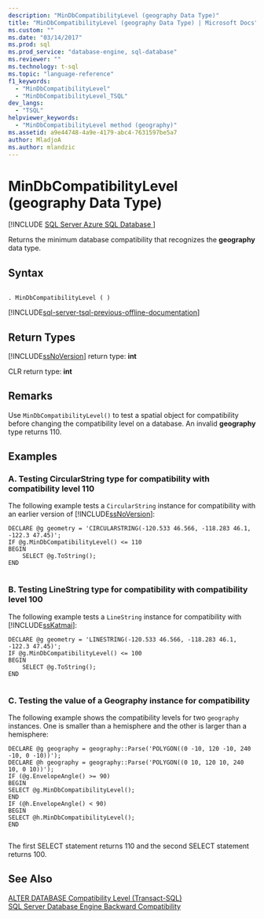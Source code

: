 ```yaml
---
description: "MinDbCompatibilityLevel (geography Data Type)"
title: "MinDbCompatibilityLevel (geography Data Type) | Microsoft Docs"
ms.custom: ""
ms.date: "03/14/2017"
ms.prod: sql
ms.prod_service: "database-engine, sql-database"
ms.reviewer: ""
ms.technology: t-sql
ms.topic: "language-reference"
f1_keywords: 
  - "MinDbCompatibilityLevel"
  - "MinDbCompatibilityLevel_TSQL"
dev_langs: 
  - "TSQL"
helpviewer_keywords: 
  - "MinDbCompatibilityLevel method (geography)"
ms.assetid: a9e44748-4a9e-4179-abc4-7631597be5a7
author: MladjoA
ms.author: mlandzic 
---
```

# MinDbCompatibilityLevel (geography Data Type)
[!INCLUDE [SQL Server Azure SQL Database ](../../includes/applies-to-version/sql-asdb.md)]

  Returns the minimum database compatibility that recognizes the **geography** data type.  
  
## Syntax  
  
```  
  
. MinDbCompatibilityLevel ( )  
```  
  
[!INCLUDE[sql-server-tsql-previous-offline-documentation](../../includes/sql-server-tsql-previous-offline-documentation.md)]

## Return Types
 [!INCLUDE[ssNoVersion](../../includes/ssnoversion-md.md)] return type: **int**  
  
 CLR return type: **int**  
  
## Remarks  
 Use `MinDbCompatibilityLevel()` to test a spatial object for compatibility before changing the compatibility level on a database. An invalid **geography** type returns 110.  
  
## Examples  
  
### A. Testing CircularString type for compatibility with compatibility level 110  
 The following example tests a `CircularString` instance for compatibility with an earlier version of [!INCLUDE[ssNoVersion](../../includes/ssnoversion-md.md)]:  
  
```  
DECLARE @g geometry = 'CIRCULARSTRING(-120.533 46.566, -118.283 46.1, -122.3 47.45)';  
IF @g.MinDbCompatibilityLevel() <= 110  
BEGIN  
    SELECT @g.ToString();  
END  
  
```  
  
### B. Testing LineString type for compatibility with compatibility level 100  
 The following example tests a `LineString` instance for compatibility with [!INCLUDE[ssKatmai](../../includes/sskatmai-md.md)]:  
  
```  
DECLARE @g geometry = 'LINESTRING(-120.533 46.566, -118.283 46.1, -122.3 47.45)';  
IF @g.MinDbCompatibilityLevel() <= 100  
BEGIN  
    SELECT @g.ToString();  
END  
  
```  
  
### C. Testing the value of a Geography instance for compatibility  
 The following example shows the compatibility levels for two `geography` instances. One is smaller than a hemisphere and the other is larger than a hemisphere:  
  
```  
DECLARE @g geography = geography::Parse('POLYGON((0 -10, 120 -10, 240 -10, 0 -10))');  
DECLARE @h geography = geography::Parse('POLYGON((0 10, 120 10, 240 10, 0 10))');  
IF (@g.EnvelopeAngle() >= 90)  
BEGIN  
SELECT @g.MinDbCompatibilityLevel();  
END     
IF (@h.EnvelopeAngle() < 90)  
BEGIN  
SELECT @h.MinDbCompatibilityLevel();  
END  
  
```  
  
 The first SELECT statement returns 110 and the second SELECT statement returns 100.  
  
## See Also  
 [ALTER DATABASE Compatibility Level &#40;Transact-SQL&#41;](../../t-sql/statements/alter-database-transact-sql-compatibility-level.md)   
 [SQL Server Database Engine Backward Compatibility](../../database-engine/sql-server-database-engine-backward-compatibility.md)  
  
  
